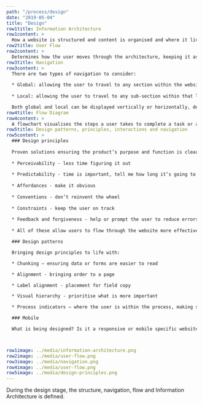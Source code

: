 ```yaml
---
path: "/process/design"
date: "2019-05-04"
title: "Design"
row1title: Information Architecture
row1content: >
  How a website is structured and content is organised and where it lives, improving features and functionality, ensuring the user can access what they want with ease. IA is the skeleton and site map for all websites. It influences the top and sub navigation, impacting user experience and flow.
row2title: User Flow
row2content: >
  Determines how the user moves through the architecture, keeping it as friction free as possible. Defining the top five critical flows ensures the different scenarios of landing on a specific page are considered. Before design, screen state positioning needs to be established, making sure the main flow sequence meets goals and objectives.
row3title: Navigation
row3content: >
  There are two types of navigation to consider:
  
  * Global: allowing the user to travel to any section within the website
  
  * Local: allowing the user to travel to any sub-section within that local area

  Both global and local can be displayed vertically or horizontally, determined by device and nav categories.  
row4title: Flow Diagram
row4content: >
  A flowchart visualises the steps a user takes to complete a task or achieve a goal. Identifying and reflecting on how users navigate through a website will help meet their needs more efficiently. Defining high-level flow, addressing issues and goals identified in customer journey maps.
row5title: Design patterns, principles, interactions and navigation
row5content: >
  ### Design principles 
    
  Proven solutions ensuring the product’s purpose and function is clear and includes:
  
  * Perceivability - less time figuring it out
  
  * Predictability - time is important, tell me how long it’s going to take
  
  * Affordances - make it obvious 
  
  * Conventions - don’t reinvent the wheel
  
  * Constraints - keep the user on track
  
  * Feedback and forgiveness - help or prompt the user to reduce errors
  
  * All of these allow users to flow through the website more effectively. 

  ### Design patterns

  Bringing design principles to life with:

  * Chunking – ensuring data or forms are easier to read

  * Alignment - bringing order to a page

  * Label alignment - placement for field copy

  * Visual hierarchy - prioritise what is more important

  * Process indicators – where the user is within the process, making software more perceivable and predictable. 

  ### Mobile

  What is being designed? Is it a responsive or mobile specific website or native app? Once determined, application type needs to be specified as either Utility, Process, Consumption or Commerce. This will guide what navigation is used and how to display content. Positioning and button sizes on mobile is crucial to a successful interface. KEY FACT: 49% of users use one hand and 75% use their thumb. 



row1image: ../media/information-architecture.png
row2image: ../media/user-flow.png
row3image: ../media/navigation.png
row4image: ../media/user-flow.png
row5image: ../media/design-principles.png
---
```


During the design stage, the structure, navigation, flow and Information Architecture is defined.